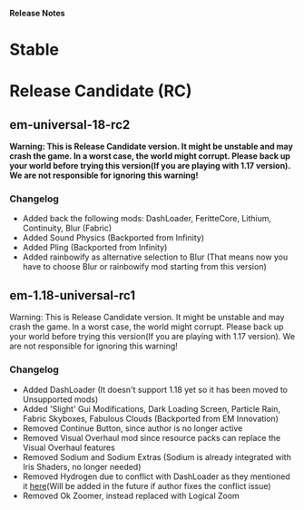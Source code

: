 <b align="center">Release Notes</b>

# Stable

# Release Candidate (RC)
## em-universal-18-rc2
**Warning: This is Release Candidate version. It might be unstable and may crash the game. In a worst case, the world might corrupt. Please back up your world before trying this version(If you are playing with 1.17 version). We are not responsible for ignoring this warning!**

### Changelog
* Added back the following mods: DashLoader, FeritteCore, Lithium, Continuity, Blur (Fabric)
* Added Sound Physics (Backported from Infinity)
* Added Pling (Backported from Infinity)
* Added rainbowify as alternative selection to Blur (That means now you have to choose Blur or rainbowify mod starting from this version)


## em-1.18-universal-rc1
Warning: This is Release Candidate version. It might be unstable and may crash the game. In a worst case, the world might corrupt. Please back up your world before trying this version(If you are playing with 1.17 version). We are not responsible for ignoring this warning!

### Changelog
- Added DashLoader (It doesn't support 1.18 yet so it has been moved to Unsupported mods)
- Added 'Slight' Gui Modifications, Dark Loading Screen, Particle Rain, Fabric Skyboxes, Fabulous Clouds (Backported from EM Innovation)
- Removed Continue Button, since author is no longer active
- Removed Visual Overhaul mod since resource packs can replace the Visual Overhaul features
- Removed Sodium and Sodium Extras (Sodium is already integrated with Iris Shaders, no longer needed)
- Removed Hydrogen due to conflict with DashLoader as they mentioned it [here](https://github.com/alphaqu/DashLoader/issues/35)(Will be added in the future if author fixes the conflict issue)
- Removed Ok Zoomer, instead replaced with Logical Zoom

